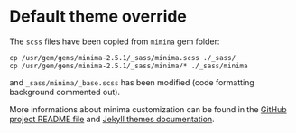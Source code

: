 # Default theme override

The `scss` files have been copied from `mimina` gem folder:

```
cp /usr/gem/gems/minima-2.5.1/_sass/minima.scss ./_sass/
cp /usr/gem/gems/minima-2.5.1/_sass/minima/* ./_sass/minima
```

and `_sass/minima/_base.scss` has been modified (code formatting background commented out).

More informations about minima customization can be found in the [GitHub project README file](https://github.com/jekyll/minima) and [Jekyll themes documentation](https://jekyllrb.com/docs/themes/).